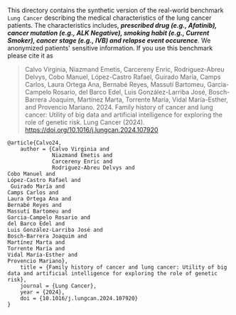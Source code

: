 This directory contains the synthetic version of the real-world benchmark `Lung Cancer` describing the medical characteristics of the lung cancer patients. The characteristics includes, ***prescribed drug (e.g., Afatinib), cancer mutation (e.g., ALK Negative), smoking habit (e.g., Current Smoker), cancer stage (e.g., IVB) and relapse event occurence***. We anonymized patients' sensitive information. If you use this benchmark please cite it as
> Calvo Virginia, Niazmand Emetis, Carcereny Enric, Rodriguez-Abreu Delvys, Cobo Manuel, López-Castro Rafael, Guirado María, Camps Carlos, Laura Ortega
Ana, Bernabé Reyes, Massutí Bartomeu, Garcia-Campelo Rosario, del Barco Edel, Luis González-Larriba José, Bosch-Barrera Joaquim, Martínez Marta, Torrente
María, Vidal María-Esther, and Provencio Mariano. 2024. Family history of cancer and lung cancer: Utility of big data and artificial intelligence for exploring the role
of genetic risk. Lung Cancer (2024). https://doi.org/10.1016/j.lungcan.2024.107920
```
@article{Calvo24,
    author = {Calvo Virginia and 
              Niazmand Emetis and
              Carcereny Enric and
              Rodriguez-Abreu Delvys and
Cobo Manuel and 
López-Castro Rafael and
 Guirado María and
Camps Carlos and
Laura Ortega Ana and
Bernabé Reyes and
Massutí Bartomeu and
Garcia-Campelo Rosario and
del Barco Edel and
Luis González-Larriba José and
Bosch-Barrera Joaquim and
Martínez Marta and
Torrente María and
Vidal María-Esther and
Provencio Mariano},
    title = {Family history of cancer and lung cancer: Utility of big data and artificial intelligence for exploring the role of genetic risk},
    journal = {Lung Cancer},
    year = {2024},
    doi = {10.1016/j.lungcan.2024.107920}
}
```
